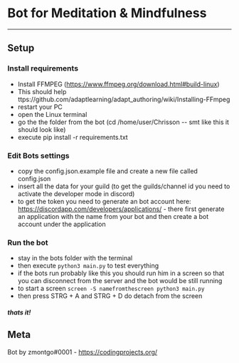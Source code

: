 # Bot for Meditation & Mindfulness
<hr>

## Setup
### Install requirements 
* Install FFMPEG (https://www.ffmpeg.org/download.html#build-linux)
* This should help ttps://github.com/adaptlearning/adapt_authoring/wiki/Installing-FFmpeg
* restart your PC
* open the Linux terminal
* go the the folder from the bot (cd /home/user/Chrisson  -- smt like this it should look like)
* execute pip install -r requirements.txt

### Edit Bots settings
* copy the config.json.example file and create a new file called config.json
* insert all the data for your guild (to get the guilds/channel id you need to activate the developer mode in discord)
* to get the token you need to generate an bot account here: https://discordapp.com/developers/applications/ - there first generate an application with the name from your bot and then create a bot account under the application

### Run the bot
* stay in the bots folder with the terminal
* then execute ``python3 main.py`` to test everything
* if the bots run probably like this you should run him in a screen so that you can disconnect from the server and the bot would be still running
* to start a screen ``screen -S namefromthescreen python3 main.py``
* then press STRG + A and STRG + D do detach from the screen 

##### thats it!

## Meta
Bot by zmontgo#0001 - https://codingprojects.org/
